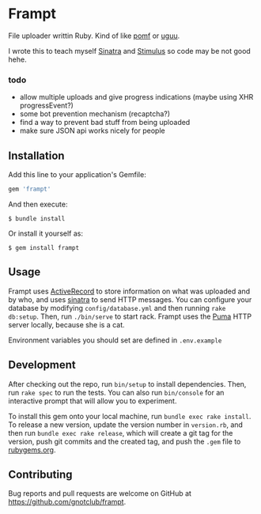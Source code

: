 # Frampt

File uploader writtin Ruby. Kind of like [pomf](https://github.com/pomf/pomf)
or [uguu](https://github.com/nokonoko/uguu).

I wrote this to teach myself [Sinatra](http://sinatrarb.com) and
[Stimulus](https://stimulus.hotwired.dev/) so code may be not good hehe.

### todo

- allow multiple uploads and give progress indications (maybe using XHR progressEvent?)
- some bot prevention mechanism (recaptcha?)
- find a way to prevent bad stuff from being uploaded
- make sure JSON api works nicely for people

## Installation

Add this line to your application's Gemfile:

```ruby
gem 'frampt'
```

And then execute:

    $ bundle install

Or install it yourself as:

    $ gem install frampt

## Usage

Frampt uses [ActiveRecord](https://github.com/rails/rails/tree/main/activerecord) to store
information on what was uploaded and by who, and uses [sinatra](http://sinatrarb.com/)
to send HTTP messages. You can configure your database by modifying `config/database.yml`
and then running `rake db:setup`. Then, run `./bin/serve` to start rack. Frampt uses
the [Puma](https://puma.io/) HTTP server locally, because she is a cat.

Environment variables you should set are defined in `.env.example`

## Development

After checking out the repo, run `bin/setup` to install dependencies. Then, run `rake spec` to run the tests. You can also run `bin/console` for an interactive prompt that will allow you to experiment.

To install this gem onto your local machine, run `bundle exec rake install`. To release a new version, update the version number in `version.rb`, and then run `bundle exec rake release`, which will create a git tag for the version, push git commits and the created tag, and push the `.gem` file to [rubygems.org](https://rubygems.org).

## Contributing

Bug reports and pull requests are welcome on GitHub at https://github.com/gnotclub/frampt.
